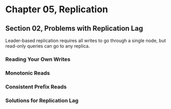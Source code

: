 # Chapter 05, Replication
## Section 02, Problems with Replication Lag

Leader-based replication requires all writes to go through a single node, but read-only queries can go to any replica.

### Reading Your Own Writes

### Monotonic Reads

### Consistent Prefix Reads

### Solutions for Replication Lag